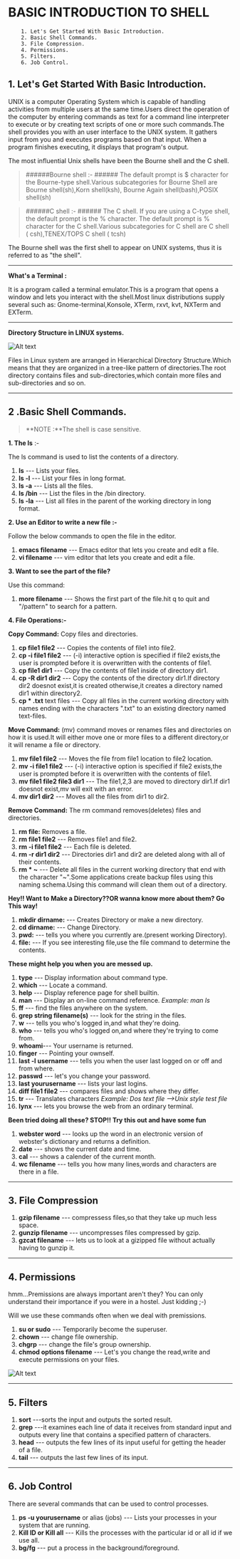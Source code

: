            
          
           
 BASIC INTRODUCTION TO SHELL 
===========================================================

  

		1. Let's Get Started With Basic Introduction.
		2. Basic Shell Commands.
		3. File Compression.
		4. Permissions.
		5. Filters.
		6. Job Control.
		


**1. Let's Get Started With Basic Introduction.**
---------------------------------------


UNIX is a computer Operating System which is capable of handling activities from multiple users at the same time.Users direct the operation of the computer by entering commands as text for a command line interpreter to execute or by creating text scripts of one or more such commands.The shell provides you with an  user interface to the UNIX system. It gathers input from you and executes programs based on that input. When a program finishes executing, it displays that program's output. 

The most influential Unix shells have been the Bourne shell and the C shell.
>######Bourne shell :- ######
>The default prompt is $ character for the Bourne-type shell.Various subcategories for Bourne Shell are Bourne shell(sh),Korn shell(ksh),
Bourne Again shell(bash),POSIX shell(sh)

>######C shell :- ######
>The C shell. If you are using a C-type shell, the default prompt is the % character.
>The default prompt is % character for the C shell.Various subcategories for 
C shell are C shell ( csh),TENEX/TOPS C shell ( tcsh)

The Bourne shell was the first shell to appear on UNIX systems, thus it is referred to as "the shell".

----------
**What's a Terminal :**

It is a program called a terminal emulator.This is a program that opens a window and lets you interact with the shell.Most linux distributions supply several such as: Gnome-terminal,Konsole, XTerm, rxvt, kvt, NXTerm and EXTerm.

----------
**Directory Structure in LINUX systems.**

![Alt text](http://fsl.fmrib.ox.ac.uk/fslcourse/unix_intro/tree.gif)

Files in Linux system are arranged in Hierarchical Directory Structure.Which means that they are organized in a tree-like pattern of directories.The root directory contains files and sub-directories,which contain more files and sub-directories and so on. 

------------------------

**2 .Basic Shell Commands.**
----------------------------------


>**NOTE :**The shell is case sensitive.

**1. The ls** :-

The ls command is used to list the contents of a directory.

1. **ls** --- Lists your files.
2. **ls -l** --- List your files in long format.
3. **ls -a** --- Lists all the files.
4. **ls /bin** --- List the files in the /bin directory.
5. **ls -la** --- List all files in the parent of the working directory in long format.

**2. Use an Editor to write a new file :-**

Follow the below commands to open the file in the editor.

1. **emacs filename** --- Emacs editor that lets you create and edit a file.
2. **vi filename** --- vim editor that lets you create and edit a file.



**3. Want to see the part of the file?**

Use this command:

1. **more filename** --- Shows the first part of the file.hit q to quit and 
"/pattern" to search for a pattern.



**4. File Operations:-**


**Copy Command:** Copy files and directories.


1. **cp file1 file2** --- Copies the contents of file1 into file2.
2. **cp -i file1 file2** --- (-i) interactive option is specified if file2 exists,the user is prompted before it is overwritten with the contents of file1.
3. **cp file1 dir1** --- Copy the contents of file1 inside of directory dir1.
4. **cp -R dir1 dir2** --- Copy the contents of the directory dir1.If directory dir2 doesnot exist,it is created otherwise,it creates a directory named dir1 within directory2.
5. **cp * .txt**   text files --- Copy all files in the current working directory with names ending with the characters ".txt" to an existing directory named text-files.

**Move Command:** (mv) command moves or renames files and directories on how it is used.It will either move one or more files to a different directory,or it will rename a file or directory.

1. **mv file1 file2** --- Moves the file from file1 location to file2 location.
2. **mv -i file1 file2** --- (-i) interactive option is specified if file2 exists,the user is prompted before it is overwritten with the contents of file1.
3. **mv file1 file2 file3 dir1** --- The file1,2,3 are moved to directory dir1.If dir1 doesnot exist,mv will exit with an error.
4. **mv dir1 dir2** --- Moves all the files from dir1 to dir2.


**Remove Command:** The rm command removes(deletes) files and directories.

1. **rm file:** Removes a file.
2. **rm file1 file2** --- Removes file1 and file2.
3. **rm -i file1 file2** --- Each file is deleted.
4. **rm -r dir1 dir2** --- Directories dir1 and dir2 are deleted along with all of their contents.
5. **rm * ~** --- Delete all files in the current working directory that end with the character "~".Some applications create backup files using this naming schema.Using this command will clean them out of a directory.

**Hey!! Want to Make a Directory??OR wanna know more about them? Go This way!**

1. **mkdir dirname:** --- Creates Directory or make a new directory.
2. **cd dirname:** --- Change Directory.
3. **pwd:** --- tells you where you currently are.(present working Directory).
4. **file:** --- If you see interesting file,use the file command to determine the contents.

**These might help you when you are messed up.**

1. **type** --- Display information about command type.
2. **which** --- Locate a command.
3. **help** --- Display reference page for shell builtin.
4. **man** --- Display an on-line command reference.
   *Example:  man ls*
5. **ff** --- find the files anywhere on the system.
6. **grep string filename(s)** --- look for the string in the files.
7. **w** --- tells you who's logged in,and what they're doing.
8. **who** --- tells you who's logged on,and where they're trying to come from.
9. **whoami**--- Your username is returned.
10. **finger** --- Pointing your ownself.
11. **last -l username** --- tells you when the user last logged on or off and from where.
12. **passwd** --- let's you change your password.
13. **last yourusername** --- lists your last logins.
14. **diff file1 file2** --- compares files and shows where they differ.
15. **tr** --- Translates characters 
*Example: Dos text file -->Unix style test file*
16. **lynx** --- lets you browse the web from an ordinary terminal.
 
**Been tried doing all these? STOP!! Try this out and have some fun**

1. **webster word** --- looks up the word in an electronic version of webster's dictionary and returns a definition.
2.  **date** --- shows the current date and time.
3.  **cal** --- shows a calender of the current month.
4.  **wc filename** --- tells you how many lines,words and characters are there in a file.

-----------
**3. File Compression**
---------------------

1. **gzip filename** --- compressess files,so that they take up much less space.
2. **gunzip filename** --- uncompresses files compressed by gzip.
3. **gzcat filename** --- lets us to look at a gizipped file without actually having to gunzip it.

----------

**4. Permissions**
-----------------------
hmm...Premissions are always important aren't they? You can only understand their importance if you were in a hostel. Just kidding ;-)

Will we use these commands often when we deal with premissions.

1. **su or sudo** --- Temporarily become the superuser.
2. **chown** --- change file ownership.
3. **chgrp** --- change the file's group ownership.
4. **chmod options filename** --- Let's you change the read,write and execute permissions on your files.


![Alt text](http://www.samba.org/samba/docs/man/Samba-HOWTO-Collection/images/access1.png)

------------------
**5. Filters**
--------------------------------------

1. **sort** ---sorts the input and outputs the sorted result.
2. **grep** ---it examines each line of data it receives from standard input and outputs every line that contains a specified pattern of characters.
3. **head** --- outputs the few lines of its input useful for getting the header of a file.
4. **tail** --- outputs the last few lines of its input.

----------


**6. Job Control**
------------------------------
There are several commands that can be used to control processes.

1. **ps -u yourusername** or alias (jobs) --- Lists your processes in your system that are running.
2. **Kill ID or Kill all** --- Kills the processes with the particular id or all id if we use all.
3. **bg/fg** --- put a process in the background/foreground.



 
